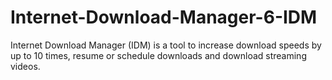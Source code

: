 # Internet-Download-Manager-6-IDM
Internet Download Manager (IDM) is a tool to increase download speeds by up to 10 times, resume or schedule downloads and download streaming videos.
